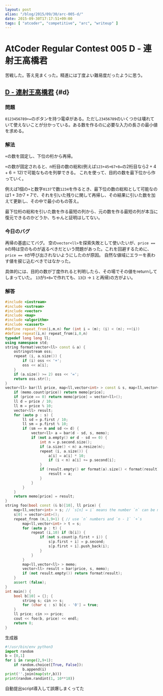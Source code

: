 ```yaml
---
layout: post
alias: "/blog/2015/09/30/arc-005-d/"
date: 2015-09-30T17:17:51+09:00
tags: [ "atcoder", "competitive", "arc", "writeup" ]
---
```


# AtCoder Regular Contest 005 D - 連射王高橋君

苦戦した。答え見まくった。精進には丁度よい難易度だったように思う。

<!-- more -->

## [D - 連射王高橋君](https://beta.atcoder.jp/contests/arc005/tasks/arc005_4) {#d}

### 問題

`0123456789+=`のボタンを持つ電卓がある。ただし`23456789`のいくつかは壊れていて使えないことが分かっている。ある数を作るのに必要な入力の長さの最小値を求める。

### 解法

`+`の数を固定し、下位の桁から再帰。

`+`の数が固定されると、n桁目の数の総和(例えば`123+45+67+8=`の2桁目なら$2+4+6=12$)で可能なものを列挙できる。
これを使って、目的の数を最下位から作っていく。

例えば1個の`+`と数字`0137`で数`1234`を作るとき、最下位の数の総和として可能なのは$1+3$か$7+7$で、それを引いた残りに関して再帰し、その結果に引いた数を加えて更新し、その中で最小のもの答え。

最下位桁の総和を引いた数を作る最短の列から、元の数を作る最短の列が本当に復元できるのかどうか、ちゃんと証明はしてない。

### 今日のバグ

再帰の基底にてバグ。
空の`vector<ll>`を探索失敗として使いたいが、`price == 0`の時は空のものが返るべきだという問題があった。これを回避するために、`price == 0`が呼び出されないようにしたのが原因。
自然な値域にエラーを表わす値を捩じ込むべきではなかった。

具体的には、目的の数が丁度作れると判明したら、その場でその値をreturnしてしまっていた。
`13`が`5+8=`で作れても、`13`(`3` -> `1` と再帰)の方がよい。

### 解答

``` c++
#include <iostream>
#include <sstream>
#include <vector>
#include <map>
#include <algorithm>
#include <cassert>
#define repeat_from(i,m,n) for (int i = (m); (i) < (n); ++(i))
#define repeat(i,n) repeat_from(i,0,n)
typedef long long ll;
using namespace std;
string format(vector<ll> const & a) {
    ostringstream oss;
    repeat (i, a.size()) {
        if (i) oss << '+';
        oss << a[i];
    }
    if (a.size() >= 2) oss << '=';
    return oss.str();
}
vector<ll> bar(ll price, map<ll,vector<int> > const & s, map<ll,vector<ll> > & memo) {
    if (memo.count(price)) return memo[price];
    if (price == 0) return memo[price] = vector<ll>();
    ll d = price / 10;
    ll m = price % 10;
    vector<ll> result;
    for (auto p : s) {
        ll sd = p.first / 10;
        ll sm = p.first % 10;
        if (sm == m and sd <= d) {
            vector<ll> a = bar(d - sd, s, memo);
            if (not a.empty() or d - sd == 0) {
                int n = p.second.size();
                if (a.size() < n) a.resize(n);
                repeat (i, a.size()) {
                    a[i] = a[i] * 10;
                    if (i < n) a[i] += p.second[i];
                }
                if (result.empty() or format(a).size() < format(result).size()) {
                    result = a;
                }
            }
        }
    }
    return memo[price] = result;
}
string foo(bool const (& b)[10], ll price) {
    map<ll,vector<int> > s; // `s[n] = i` means the number `n` can be made as sum of `s[n]`
    s[0] = vector<int>();
    repeat_from (n,1,9+1) { // use `n` numbers and `n - 1` `+`s
        map<ll,vector<int> > t = s;
        for (auto p : t) {
            repeat (i,10) if (b[i]) {
                if (not s.count(p.first + i)) {
                    s[p.first + i] = p.second;
                    s[p.first + i].push_back(i);
                }
            }
        }
        map<ll,vector<ll> > memo;
        vector<ll> result = bar(price, s, memo);
        if (not result.empty()) return format(result);
    }
    assert (false);
}
int main() {
    bool b[10] = {}; {
        string s; cin >> s;
        for (char c : s) b[c - '0'] = true;
    }
    ll price; cin >> price;
    cout << foo(b, price) << endl;
    return 0;
}
```

生成器

``` python
#!/usr/bin/env python3
import random
b = [0,1]
for i in range(2,9+1):
    if random.choice([True, False]):
        b.append(i)
print(''.join(map(str,b)))
print(random.randint(1, 10**18))
```


自動提出script導入して誤爆しまくってた
